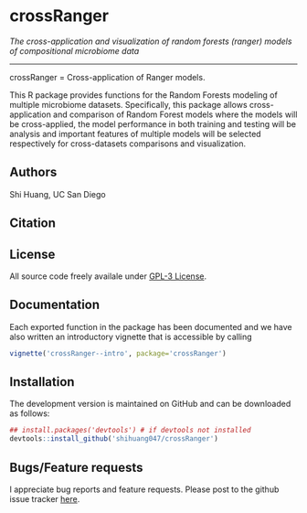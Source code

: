# crossRanger
*The cross-application and visualization of random forests (ranger) models of compositional microbiome data*

***
crossRanger = Cross-application of Ranger models.

This R package provides functions for the Random Forests modeling of multiple microbiome datasets. Specifically, this package allows cross-application and comparison of Random Forest models where the models will be cross-applied, the model performance in both training and testing will be analysis and important features of multiple models will be selected respectively for cross-datasets comparisons and visualization. 

## Authors ##
Shi Huang, UC San Diego 

## Citation ##


## License ##
All source code freely availale under [GPL-3 License](https://www.gnu.org/licenses/gpl-3.0.en.html). 

## Documentation ##
Each exported function in the package has been documented and we have also written an introductory vignette that is accessible by calling 
``` r
vignette('crossRanger--intro', package='crossRanger')
```

## Installation ##

The development version is maintained on GitHub and can be downloaded as follows:
``` r 
## install.packages('devtools') # if devtools not installed
devtools::install_github('shihuang047/crossRanger')
```


## Bugs/Feature requests ##
I appreciate bug reports and feature requests. Please post to the github issue tracker [here](https://github.com/shihuang047/crossRanger/issues). 
